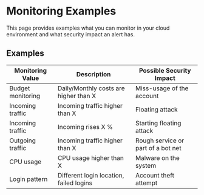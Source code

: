 # Monitoring Examples
This page provides examples what you can monitor in your cloud environment and what security impact an alert has.

## Examples
| Monitoring Value  | Description                             | Possible Security Impact           |
|-------------------|-----------------------------------------|------------------------------------|
| Budget monitoring | Daily/Monthly costs are higher than X   | Miss-usage of the account          |
| Incoming traffic  | Incoming traffic higher than X          | Floating attack                    |
| Incoming traffic  | Incoming rises X %                      | Starting floating attack           |
| Outgoing traffic  | Incoming traffic higher than X          | Rough service or part of a bot net |
| CPU usage         | CPU usage higher than X                 | Malware on the system              |
| Login pattern     | Different login location, failed logins | Account theft attempt              |



